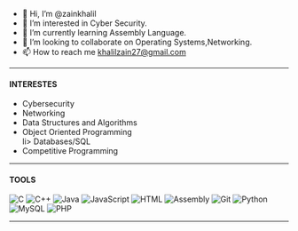 - 👋 Hi, I’m @zainkhalil
- 👀 I’m interested in Cyber Security. 
- 🌱 I’m currently learning Assembly Language.
- 🌱 I’m looking to collaborate on Operating Systems,Networking. 
- 📫 How to reach me khalilzain27@gmail.com


<hr>

<h4>INTERESTES</h4>

<ul>
  <li>Cybersecurity</li>
  <li>Networking</li>
  <li>Data Structures and Algorithms</li>
  <li>Object Oriented Programming</li>
  li> Databases/SQL </li>
  <li>Competitive Programming </li>
</ul>

<hr>

<h4>TOOLS</h4>

![C](https://img.shields.io/badge/-C-00599C?style=flat-square&logo=c&logoColor=white)
![C++](https://img.shields.io/badge/-C++-00599C?style=flat-square&logo=c%2B%2B&logoColor=white)
![Java](https://img.shields.io/badge/-Java-007396?style=flat-square&logo=java&logoColor=white)
![JavaScript](https://img.shields.io/badge/-JavaScript-F7DF1E?style=flat-square&logo=javascript&logoColor=black)
![HTML](https://img.shields.io/badge/-HTML5-E34F26?style=flat-square&logo=html5&logoColor=white)
![Assembly](https://img.shields.io/badge/-Assembly-6E4C13?style=flat-square&logo=assemblyscript&logoColor=white)
![Git](https://img.shields.io/badge/-Git-F05032?style=flat-square&logo=git&logoColor=white)
![Python](https://img.shields.io/badge/-Python-3776AB?style=flat-square&logo=python&logoColor=white)
![MySQL](https://img.shields.io/badge/-MySQL-4479A1?style=flat-square&logo=mysql&logoColor=white)
![PHP](https://img.shields.io/badge/-PHP-777BB4?style=flat-square&logo=php&logoColor=white)

<hr>



